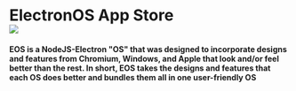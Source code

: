 <h1>ElectronOS App Store<br /><a href="https://github.com/xJustJqy/ElectronOS/tree/app-store"><img src="https://github.com/ntkme/github-buttons/workflows/build/badge.svg" /></a><h4>EOS is a NodeJS-Electron "OS" that was designed to incorporate designs and features from Chromium, Windows, and Apple that look and/or feel better than the rest. In short, EOS takes the designs and features that each OS does better and bundles them all in one user-friendly OS</h4></h1>
